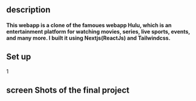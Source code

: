 ## description
#### This webapp is a clone of the famoues webapp Hulu, which is an entertainment platform for watching movies, series, live sports, events, and many more. I built it using Nextjs(ReactJs) and Tailwindcss.

## Set up
1  
## screen Shots of the final project
